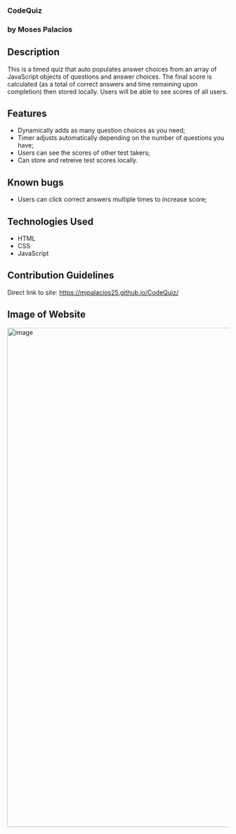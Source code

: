 ### CodeQuiz
### by Moses Palacios

## Description
This is a timed quiz that auto populates answer choices from an array of JavaScript objects of questions and answer choices. The final score is calculated (as a total of correct answers and time remaining upon completion) then stored locally. Users will be able to see scores of all users.

## Features

* Dynamically adds as many question choices as you need;
* Timer adjusts automatically depending on the number of questions you have;
* Users can see the scores of other test takers;
* Can store and retreive test scores locally.

## Known bugs

* Users can click correct answers multiple times to increase score;

## Technologies Used

* HTML
* CSS
* JavaScript

## Contribution Guidelines
Direct link to site:
https://mjpalacios25.github.io/CodeQuiz/

## Image of Website

<img width="1136" alt="image" src="https://user-images.githubusercontent.com/52770466/70183004-f514eb00-16b2-11ea-9f74-29b9eecc80a5.png">